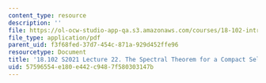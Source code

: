 ```yaml
---
content_type: resource
description: ''
file: https://ol-ocw-studio-app-qa.s3.amazonaws.com/courses/18-102-introduction-to-functional-analysis-spring-2021/57596554e180e442c9487f580303147b_MIT18_102s21_lec22.pdf
file_type: application/pdf
parent_uid: f3f68fed-37d7-454c-871a-929d452ffe96
resourcetype: Document
title: '18.102 S2021 Lecture 22. The Spectral Theorem for a Compact Self-Adjoint Operator '
uid: 57596554-e180-e442-c948-7f580303147b
---
```

